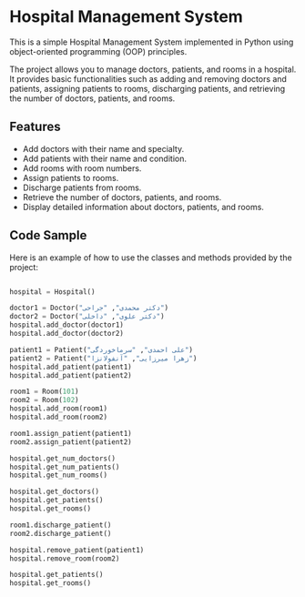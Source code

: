 # Hospital Management System

This is a simple Hospital Management System implemented in Python using object-oriented programming (OOP) principles.

The project allows you to manage doctors, patients, and rooms in a hospital. It provides basic functionalities such as adding and removing doctors and patients, assigning patients to rooms, discharging patients, and retrieving the number of doctors, patients, and rooms.

## Features

- Add doctors with their name and specialty.
- Add patients with their name and condition.
- Add rooms with room numbers.
- Assign patients to rooms.
- Discharge patients from rooms.
- Retrieve the number of doctors, patients, and rooms.
- Display detailed information about doctors, patients, and rooms.

## Code Sample

Here is an example of how to use the classes and methods provided by the project:

```python

hospital = Hospital()

doctor1 = Doctor("دکتر محمدی", "جراحی")
doctor2 = Doctor("دکتر علوی", "داخلی")
hospital.add_doctor(doctor1)
hospital.add_doctor(doctor2)

patient1 = Patient("علی احمدی", "سرماخوردگی")
patient2 = Patient("زهرا میرزایی", "آنفولانزا")
hospital.add_patient(patient1)
hospital.add_patient(patient2)

room1 = Room(101)
room2 = Room(102)
hospital.add_room(room1)
hospital.add_room(room2)

room1.assign_patient(patient1)
room2.assign_patient(patient2)

hospital.get_num_doctors()
hospital.get_num_patients()
hospital.get_num_rooms()

hospital.get_doctors()
hospital.get_patients()
hospital.get_rooms()

room1.discharge_patient()
room2.discharge_patient()

hospital.remove_patient(patient1)
hospital.remove_room(room2)

hospital.get_patients()
hospital.get_rooms()
